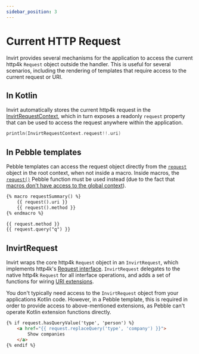 ```yaml
---
sidebar_position: 3
---
```


# Current HTTP Request
Invirt provides several mechanisms for the application to access the current http4k `Request` object outside the
handler. This is useful for several scenarios, including the rendering of templates that require access to the
current request or URI.

## In Kotlin
Invirt automatically stores the current http4k request in the [InvirtRequestContext](/docs/api/invirt-core/request-context),
which in turn exposes a readonly `request` property that can be used to access the request anywhere within the application.
```kotlin
println(InvirtRequestContext.request!!.uri)
```

## In Pebble templates
Pebble templates can access the request object directly from the [`request`](/docs/api/invirt-core/pebble-context-objects#request)
object in the root context, when not inside a macro. Inside macros, the [`request()`](/docs/api/invirt-core/pebble-functions#request)
Pebble function must be used instead (due to the fact that [macros don't have access to the global context](https://pebbletemplates.io/wiki/tag/macro/)).

```html
{% macro requestSummary() %}
    {{ request().uri }}
    {{ request().method }}
{% endmacro %}

{{ request.method }}
{{ request.query("q") }}
```

## InvirtRequest
Invirt wraps the core http4k `Request` object in an `InvirtRequest`, which implements http4k's [Request interface](https://www.http4k.org/api/org.http4k.core/-request/).
`InvirtRequest` delegates to the native http4k `Request` for all interface operations, and adds a set of functions for wiring
[URI extensions](/docs/api/invirt-core/uri-extensions).

You don't typically need access to the `InvirtRequest` object from your applications Kotlin code. However, in a Pebble template,
this is required in order to provide access to above-mentioned extensions, as Pebble can't operate Kotlin extension functions directly.

```html
{% if request.hasQueryValue('type', 'person') %}
    <a href="{{ request.replaceQuery('type', 'company') }}">
        Show companies
    </a>
{% endif %}
```
